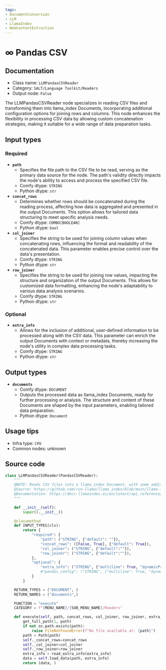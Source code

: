 ```yaml
---
tags:
- DocumentConversion
- LLM
- LlamaIndex
- WebContentExtraction
---
```


# ∞ Pandas CSV
## Documentation
- Class name: `LLMPandasCSVReader`
- Category: `SALT/Language Toolkit/Readers`
- Output node: `False`

The LLMPandasCSVReader node specializes in reading CSV files and transforming them into llama_index Documents, incorporating additional configuration options for joining rows and columns. This node enhances the flexibility in processing CSV data by allowing custom concatenation strategies, making it suitable for a wide range of data preparation tasks.
## Input types
### Required
- **`path`**
    - Specifies the file path to the CSV file to be read, serving as the primary data source for the node. The path's validity directly impacts the node's ability to access and process the specified CSV file.
    - Comfy dtype: `STRING`
    - Python dtype: `str`
- **`concat_rows`**
    - Determines whether rows should be concatenated during the reading process, affecting how data is aggregated and presented in the output Documents. This option allows for tailored data structuring to meet specific analysis needs.
    - Comfy dtype: `COMBO[BOOLEAN]`
    - Python dtype: `bool`
- **`col_joiner`**
    - Specifies the string to be used for joining column values when concatenating rows, influencing the format and readability of the concatenated data. This parameter enables precise control over the data's presentation.
    - Comfy dtype: `STRING`
    - Python dtype: `str`
- **`row_joiner`**
    - Specifies the string to be used for joining row values, impacting the structure and organization of the output Documents. This allows for customized data formatting, enhancing the node's adaptability to various data analysis scenarios.
    - Comfy dtype: `STRING`
    - Python dtype: `str`
### Optional
- **`extra_info`**
    - Allows for the inclusion of additional, user-defined information to be processed along with the CSV data. This parameter can enrich the output Documents with context or metadata, thereby increasing the node's utility in complex data processing tasks.
    - Comfy dtype: `STRING`
    - Python dtype: `str`
## Output types
- **`documents`**
    - Comfy dtype: `DOCUMENT`
    - Outputs the processed data as llama_index Documents, ready for further processing or analysis. The structure and content of these Documents are shaped by the input parameters, enabling tailored data preparation.
    - Python dtype: `Document`
## Usage tips
- Infra type: `CPU`
- Common nodes: unknown


## Source code
```python
class LLMPandasCSVReader(PandasCSVReader):
    """
    @NOTE: Reads CSV files into a llama_index Document, with some additional joiner config
    @Source: https://github.com/run-llama/llama_index/blob/main/llama-index-integrations/readers/llama-index-readers-file/llama_index/readers/file/tabular/base.py
    @Documentation: https://docs.llamaindex.ai/en/latest/api_reference/readers/file/#llama_index.readers.file.PandasCSVReader
    """

    def __init__(self):
        super().__init__()

    @classmethod
    def INPUT_TYPES(cls):
        return {
            "required": {
                "path": ("STRING", {"default": ""}),
                "concat_rows": ([False, True], {"default": True}),
                "col_joiner": ("STRING", {"default":""}),
                "row_joiner": ("STRING", {"default":""}),
            },
            "optional": {
                "extra_info": ("STRING", {"multiline": True, "dynamicPrompts": False, "default": "{}"}),
    			#"pandas_config": ("STRING", {"multiline": True, "dynamicPrompts": False, "default": "{}"}),
            }
        }

    RETURN_TYPES = ("DOCUMENT", )
    RETURN_NAMES = ("documents",)

    FUNCTION = "execute"
    CATEGORY = f"{MENU_NAME}/{SUB_MENU_NAME}/Readers"

    def execute(self, path, concat_rows, col_joiner, row_joiner, extra_info:str="{}", fs = None):
        get_full_path(1, path)
        if not os.path.exists(path):
            raise FileNotFoundError(f"No file available at: {path}")
        path = Path(path)
        self._concat_rows=concat_rows
        self._col_joiner=col_joiner
        self._row_joiner=row_joiner
        extra_info = read_extra_info(extra_info)
        data = self.load_data(path, extra_info)
        return (data, )

```

